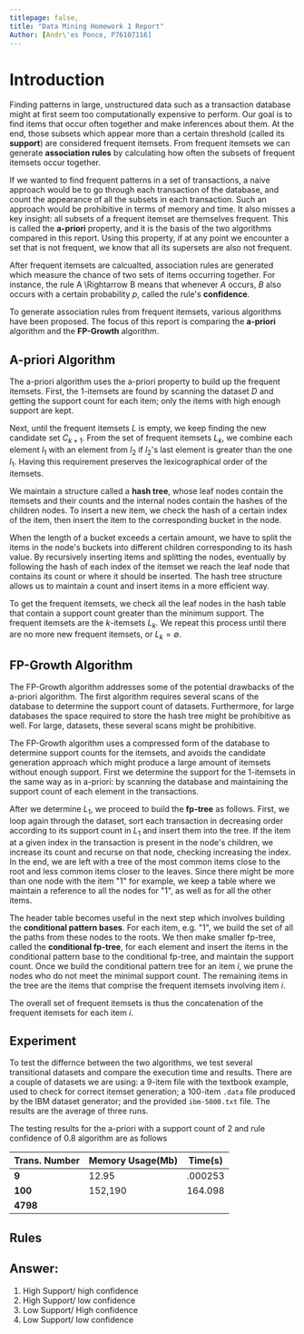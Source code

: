 ```yaml
---
titlepage: false,
title: "Data Mining Homework 1 Report"
Author: [Andr\'es Ponce, P76107116]
---
```


# Introduction
Finding patterns in large, unstructured data such as a transaction database
might at first seem too computationally expensive to perform.
Our goal is to find items that occur often together and make inferences about them.
At the end, those subsets which appear more than a certain threshold
(called its **support**) are considered frequent itemsets.
From frequent itemsets we can generate **association rules** by calculating
how often the subsets of frequent itemsets occur together.

If we wanted to find frequent patterns in a set of transactions, a naive
approach would be to go through each transaction of the database, and count
the appearance of all the subsets in each transaction.
Such an approach would be prohibitive in terms of memory and time.
It also misses a key insight: all subsets of a frequent itemset are themselves frequent.
This is called the **a-priori** property, and it is the basis of the two algorithms 
compared in this report.
Using this property, if at any point we encounter a set that is not frequent, 
we know that all its supersets are also not frequent.

After frequent itemsets are calcualted, association rules are generated which 
measure the chance of two sets of items occurring together.
For instance, the rule A \Rightarrow B means that whenever $A$ occurs, $B$ also occurs 
with a certain probability $p$, called the rule's **confidence**.

To generate association rules from frequent itemsets, various algorithms have been proposed.
The focus of this report is comparing the **a-priori** algorithm and the **FP-Growth** algorithm.

## A-priori Algorithm
The a-priori algorithm uses the a-priori property to build up the frequent itemsets.
First, the $1$-itemsets are found by scanning the dataset $D$ and getting the support count for each
item; only the items with high enough support are kept.

Next, until the frequent itemsets $L$ is empty, we keep finding the new candidate set $C_{k+1}$.
From the set of frequent itemsets $L_{k}$, we combine each element $l_{1}$ with an element from $l_{2}$
if $l_{2}$'s last element is greater than the one $l_{1}$. 
Having this requirement preserves the lexicographical order of the itemsets.

We maintain a structure called a **hash tree**, whose leaf nodes contain the itemsets and their counts and 
the internal nodes contain the hashes of the children nodes.
To insert a new item, we check the hash of a certain index of the item, then insert the item to the corresponding
bucket in the node.

When the length of a bucket exceeds a certain amount, we have to split the items in the node's buckets
into different children corresponding to its hash value.
By recursively inserting items and splitting the nodes, eventually by following the hash of each index of the itemset
we reach the leaf node that contains its count or where it should be inserted.
The hash tree structure allows us to maintain a count and insert items in a more efficient way.

To get the frequent itemsets, we check all the leaf nodes in the hash table that contain a support count greater than 
the minimum support.
The frequent itemsets are the $k$-itemsets $L_{k}$.
We repeat this process until there are no more new frequent itemsets, or $L_{k} = \emptyset$.

## FP-Growth Algorithm
The FP-Growth algorithm addresses some of the potential drawbacks of the a-priori algorithm. 
The first algorithm requires several scans of the database to determine the support count
of datasets.
Furthermore, for large databases the space required to store the hash tree might be prohibitive as well.
For large, datasets, these several scans might be prohibitive.

The FP-Growth algorithm uses a compressed form of the database to determine support counts for the itemsets,
and avoids the candidate generation approach which might produce a large amount of itemsets without enough support.
First we determine the support for the $1$-itemsets in the same way as in a-priori: by scanning the database and
maintaining the support count of each element in the transactions.

After we determine $L_{1}$, we proceed to build the **fp-tree** as follows. 
First, we loop again through the dataset, sort each transaction in decreasing order according to its support count in $L_{1}$ and insert them into the tree.
If the item at a given index in the transaction is present in the node's children, we increase its count and recurse
on that node, checking increasing the index. 
In the end, we are left with a tree of the most common items close to the root and less common items closer to the leaves.
Since there might be more than one node with the item "1" for example, we keep a table where we maintain a reference to all the 
nodes for "1", as well as for all the other items.

The header table becomes useful in the next step which involves building the **conditional pattern bases**.
For each item, e.g. "1", we build the set of all the paths from these nodes to the roots. 
We then make smaller fp-tree, called the **conditional fp-tree**, for each element and insert the items in the 
conditional pattern base to the conditional fp-tree, and maintain the support count.
Once we build the conditional pattern tree for an item $i$, we prune the nodes who do not meet the minimal support count.
The remaining items in the tree are the items that comprise the frequent itemsets involving item $i$.

The overall set of frequent itemsets is thus the concatenation of the frequent itemsets for each item $i$.

## Experiment
To test the differnce between the two algorithms, we test several transitional datasets and compare the execution time 
and results.
There are a couple of datasets we are using: a 9-item file with the textbook example, used to check for correct itemset generation;
a 100-item `.data` file produced by the IBM dataset generator; and the provided `ibm-5000.txt` file.
The results are the average of three runs.

The testing results for the a-priori with a support count of 2 and rule confidence of 0.8 algorithm are as follows

| Trans. Number| Memory Usage(Mb) | Time(s) |
|----|----------------|--------|
| **9** | 12.95 | .000253 |
|**100**| 152,190 | 164.098 |
|**4798**|||

## Rules

## Answer:
1. High Support/ high confidence
2. High Support/ low confidence
3. Low Support/ High confidence
4. Low Support/ low confidence

